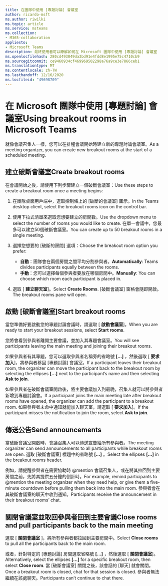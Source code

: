 ```yaml
---
title: 在團隊中使用 [專題討論] 會議室
author: ricardo-msft
ms.author: riwilki
ms.topic: article
ms.service: msteams
ms.collection:
- M365-collaboration
appliesto:
- Microsoft Teams
description: 最終使用者可以瞭解如何在 Microsoft 團隊中使用 [專題討論] 會議室
ms.openlocfilehash: 280cd493049da3bd91e4fdd8e1995e75c4710cb9
ms.sourcegitcommit: ce9460934cf469969502298a76a9ce3e7866ceb1
ms.translationtype: MT
ms.contentlocale: zh-TW
ms.lasthandoff: 12/16/2020
ms.locfileid: "49698709"
---
```

# <a name="using-breakout-rooms-in-microsoft-teams"></a><span data-ttu-id="e5b35-103">在 Microsoft 團隊中使用 [專題討論] 會議室</span><span class="sxs-lookup"><span data-stu-id="e5b35-103">Using breakout rooms in Microsoft Teams</span></span>

<span data-ttu-id="e5b35-104">就像會議召集人一樣，您可以在排程會議開始時建立新的專題討論會議室。</span><span class="sxs-lookup"><span data-stu-id="e5b35-104">As a meeting organizer, you can create new breakout rooms at the start of a scheduled meeting.</span></span>

## <a name="create-breakout-rooms"></a><span data-ttu-id="e5b35-105">建立破斷會議室</span><span class="sxs-lookup"><span data-stu-id="e5b35-105">Create breakout rooms</span></span>

<span data-ttu-id="e5b35-106">在會議開始之後，請使用下列步驟建立一個破斷會議室：</span><span class="sxs-lookup"><span data-stu-id="e5b35-106">Use these steps to create a breakout room once a meeting begins:</span></span>

1. <span data-ttu-id="e5b35-107">在團隊桌面用戶端中，選取控制條上的 [破斷的會議室] 圖示。</span><span class="sxs-lookup"><span data-stu-id="e5b35-107">In the Teams desktop client, select the breakout rooms icon on the control bar.</span></span>

2. <span data-ttu-id="e5b35-108">使用下拉式清單來選取您想要建立的房間數。</span><span class="sxs-lookup"><span data-stu-id="e5b35-108">Use the dropdown menu to select the number of rooms you would like to create.</span></span> <span data-ttu-id="e5b35-109">在單一會議中，您最多可以建立50個破斷會議室。</span><span class="sxs-lookup"><span data-stu-id="e5b35-109">You can create up to 50 breakout rooms in a single meeting.</span></span>

3. <span data-ttu-id="e5b35-110">選擇您想要的 [破斷的房間] 選項：</span><span class="sxs-lookup"><span data-stu-id="e5b35-110">Choose the breakout room option you prefer:</span></span>

    - <span data-ttu-id="e5b35-111">**自動**：團隊會在兩個房間之間平均分割參與者。</span><span class="sxs-lookup"><span data-stu-id="e5b35-111">**Automatically**: Teams divides participants equally between the rooms.</span></span>
    - <span data-ttu-id="e5b35-112">**手動**：您可以選擇每個參與者要放在哪個房間中。</span><span class="sxs-lookup"><span data-stu-id="e5b35-112">**Manually**: You can choose which room each participant is placed in.</span></span>

4. <span data-ttu-id="e5b35-113">選取 [ **建立聊天室**]。</span><span class="sxs-lookup"><span data-stu-id="e5b35-113">Select **Create Rooms**.</span></span> <span data-ttu-id="e5b35-114">[破斷會議室] 窗格會隨即開啟。</span><span class="sxs-lookup"><span data-stu-id="e5b35-114">The breakout rooms pane will open.</span></span>

## <a name="start-breakout-rooms"></a><span data-ttu-id="e5b35-115">啟動 [破斷會議室]</span><span class="sxs-lookup"><span data-stu-id="e5b35-115">Start breakout rooms</span></span>

<span data-ttu-id="e5b35-116">當您準備好要啟動您的專題討論會議時，請選取 [ **啟動會議室**]。</span><span class="sxs-lookup"><span data-stu-id="e5b35-116">When you are ready to start your breakout sessions, select **Start rooms**.</span></span>

<span data-ttu-id="e5b35-117">您將會看到參與者離開主要會議，並加入其專題會議室。</span><span class="sxs-lookup"><span data-stu-id="e5b35-117">You will see participants leaving the main meeting and joining their breakout rooms.</span></span>

<span data-ttu-id="e5b35-118">如果參與者有其專題，您可以選取參與者名稱旁的省略號 **[...]** ，然後選取 [ **要求加入**]，將參與者移回 [專題討論] 會議室。</span><span class="sxs-lookup"><span data-stu-id="e5b35-118">If a participant leaves their breakout room, the organizer can move the participant back to the breakout room by selecting the ellipses **[…]** next to the participant’s name and then selecting **Ask to join**.</span></span>

<span data-ttu-id="e5b35-119">如果參與者在破斷會議室開啟後，將主要會議加入到最晚，召集人就可以將參與者新增到專題討論會。</span><span class="sxs-lookup"><span data-stu-id="e5b35-119">If a participant joins the main meeting late after breakout rooms have opened, the organizer can add the participant to a breakout room.</span></span> <span data-ttu-id="e5b35-120">如果參與者未命中通知就能加入聊天室，請選取 [ **要求加入**]。</span><span class="sxs-lookup"><span data-stu-id="e5b35-120">If the participant misses the notification to join the room, select **Ask to join**.</span></span>

## <a name="send-announcements"></a><span data-ttu-id="e5b35-121">傳送公告</span><span class="sxs-lookup"><span data-stu-id="e5b35-121">Send announcements</span></span>

<span data-ttu-id="e5b35-122">當破斷會議室開啟時，會議召集人可以傳送宣告給所有參與者。</span><span class="sxs-lookup"><span data-stu-id="e5b35-122">The meeting organizer can send announcements to all participants while breakout rooms are open.</span></span> <span data-ttu-id="e5b35-123">選取 [破斷會議室] 標題中的省略號 **[...]** 。</span><span class="sxs-lookup"><span data-stu-id="e5b35-123">Select the ellipses **[…]** in the breakout rooms header.</span></span>

<span data-ttu-id="e5b35-124">例如，請提醒參與者在需要協助時 @mention 會議召集人，或在將其拉回到主要房間之前，先將其提供五分鐘的倒計時。</span><span class="sxs-lookup"><span data-stu-id="e5b35-124">For example, remind participants to @mention the meeting organizer when they need help, or give them a five-minute countdown before pulling them back into the main room.</span></span>
<span data-ttu-id="e5b35-125">參與者會在其破斷會議室的聊天中收到通知。</span><span class="sxs-lookup"><span data-stu-id="e5b35-125">Participants receive the announcement in their breakout rooms’ chat.</span></span>

## <a name="close-rooms-and-pull-participants-back-to-the-main-meeting"></a><span data-ttu-id="e5b35-126">關閉會議室並取回參與者回到主要會議</span><span class="sxs-lookup"><span data-stu-id="e5b35-126">Close rooms and pull participants back to the main meeting</span></span>

<span data-ttu-id="e5b35-127">選取 [ **關閉會議室** ]，將所有參與者都拉回到主要房間中。</span><span class="sxs-lookup"><span data-stu-id="e5b35-127">Select **Close rooms** to pull all the participants back to the main room.</span></span>

<span data-ttu-id="e5b35-128">或者，針對特定的 [專題討論] 房間選取省略號 **[...]** ，然後選取 [ **關閉會議室**]。</span><span class="sxs-lookup"><span data-stu-id="e5b35-128">Alternatively, select the ellipses **[…]** for a specific breakout room, then select **Close room**.</span></span>
<span data-ttu-id="e5b35-129">當 [破斷會議室] 關閉之後，該會話的 [聊天] 就會關閉。</span><span class="sxs-lookup"><span data-stu-id="e5b35-129">Once a breakout room is closed, chat for that session is closed.</span></span> <span data-ttu-id="e5b35-130">參與者無法繼續在該處聊天。</span><span class="sxs-lookup"><span data-stu-id="e5b35-130">Participants can’t continue to chat there.</span></span>
